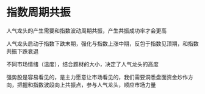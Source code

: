 # 指数周期共振

人气龙头的产生需要和指数波动周期共振，产生共振成功率才会更高

人气龙头启动于指数下跌末期，强化与指数上涨中期，反包于指数见顶期，和指数共振下跌衰退

不同市场情绪（温度），结合题材的大小，决定了人气龙头的高度

强势股是容易看见的，是主力愿意让市场看见的，我们需要洞悉盘面资金炒作方向，把握和指数波段向上共振点，参与人气龙头，顺应市场力量